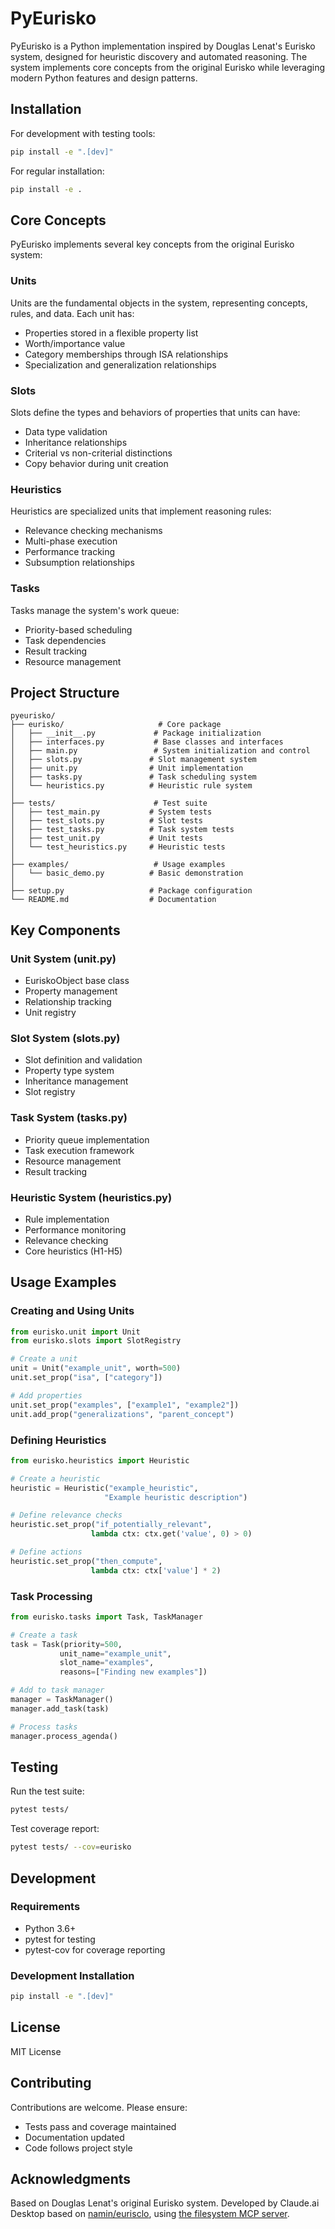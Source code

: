 # PyEurisko

PyEurisko is a Python implementation inspired by Douglas Lenat's Eurisko system, designed for heuristic discovery and automated reasoning. The system implements core concepts from the original Eurisko while leveraging modern Python features and design patterns.

## Installation

For development with testing tools:

```bash
pip install -e ".[dev]"
```

For regular installation:

```bash
pip install -e .
```

## Core Concepts

PyEurisko implements several key concepts from the original Eurisko system:

### Units
Units are the fundamental objects in the system, representing concepts, rules, and data. Each unit has:
- Properties stored in a flexible property list
- Worth/importance value
- Category memberships through ISA relationships
- Specialization and generalization relationships

### Slots
Slots define the types and behaviors of properties that units can have:
- Data type validation
- Inheritance relationships
- Criterial vs non-criterial distinctions
- Copy behavior during unit creation

### Heuristics
Heuristics are specialized units that implement reasoning rules:
- Relevance checking mechanisms
- Multi-phase execution
- Performance tracking
- Subsumption relationships

### Tasks
Tasks manage the system's work queue:
- Priority-based scheduling
- Task dependencies
- Result tracking
- Resource management

## Project Structure

```
pyeurisko/
├── eurisko/                     # Core package
│   ├── __init__.py             # Package initialization
│   ├── interfaces.py           # Base classes and interfaces
│   ├── main.py                 # System initialization and control
│   ├── slots.py               # Slot management system
│   ├── unit.py                # Unit implementation
│   ├── tasks.py               # Task scheduling system
│   └── heuristics.py          # Heuristic rule system
│
├── tests/                      # Test suite
│   ├── test_main.py           # System tests
│   ├── test_slots.py          # Slot tests
│   ├── test_tasks.py          # Task system tests
│   ├── test_unit.py           # Unit tests
│   └── test_heuristics.py     # Heuristic tests
│
├── examples/                   # Usage examples
│   └── basic_demo.py          # Basic demonstration
│
├── setup.py                   # Package configuration
└── README.md                  # Documentation
```

## Key Components

### Unit System (unit.py)
- EuriskoObject base class
- Property management
- Relationship tracking
- Unit registry

### Slot System (slots.py)
- Slot definition and validation
- Property type system
- Inheritance management
- Slot registry

### Task System (tasks.py)
- Priority queue implementation
- Task execution framework
- Resource management
- Result tracking

### Heuristic System (heuristics.py)
- Rule implementation
- Performance monitoring
- Relevance checking
- Core heuristics (H1-H5)

## Usage Examples

### Creating and Using Units

```python
from eurisko.unit import Unit
from eurisko.slots import SlotRegistry

# Create a unit
unit = Unit("example_unit", worth=500)
unit.set_prop("isa", ["category"])

# Add properties
unit.set_prop("examples", ["example1", "example2"])
unit.add_prop("generalizations", "parent_concept")
```

### Defining Heuristics

```python
from eurisko.heuristics import Heuristic

# Create a heuristic
heuristic = Heuristic("example_heuristic", 
                     "Example heuristic description")

# Define relevance checks
heuristic.set_prop("if_potentially_relevant", 
                  lambda ctx: ctx.get('value', 0) > 0)

# Define actions
heuristic.set_prop("then_compute", 
                  lambda ctx: ctx['value'] * 2)
```

### Task Processing

```python
from eurisko.tasks import Task, TaskManager

# Create a task
task = Task(priority=500,
           unit_name="example_unit",
           slot_name="examples",
           reasons=["Finding new examples"])

# Add to task manager
manager = TaskManager()
manager.add_task(task)

# Process tasks
manager.process_agenda()
```

## Testing

Run the test suite:

```bash
pytest tests/
```

Test coverage report:

```bash
pytest tests/ --cov=eurisko
```

## Development

### Requirements

- Python 3.6+
- pytest for testing
- pytest-cov for coverage reporting

### Development Installation

```bash
pip install -e ".[dev]"
```

## License

MIT License

## Contributing

Contributions are welcome. Please ensure:
- Tests pass and coverage maintained
- Documentation updated
- Code follows project style

## Acknowledgments

Based on Douglas Lenat's original Eurisko system.
Developed by Claude.ai Desktop based on [namin/eurisclo](https://github.com/namin/eurisclo),
using [the filesystem MCP server](https://github.com/namin/servers/tree/exec-reentrant/src/filesystem).